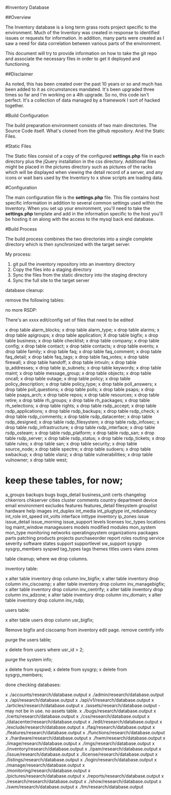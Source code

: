 #Inventory Database

##Overview

The Inventory database is a long term grass roots project specific to the environment. Much of the Inventory was created in response 
to identified issues or requests for information. In addition, many parts were created as I saw a need for data correlation between 
various parts of the environment.

This document will try to provide information on how to take the git repo and associate the necessary files in order to 
get it deployed and functioning.

##Disclaimer

As noted, this has been created over the past 10 years or so and much has been added to it as circumstances mandated. It's been 
upgraded three times so far and I'm working on a 4th upgrade. So no, this code isn't perfect. It's a collection of data managed by 
a framework I sort of hacked together.

#Build Configuration

The build preparation environment consists of two main directories. The Source Code itself. What's cloned from the github repository. 
And the Static Files.

#Static Files

The Static files consist of a copy of the configured **settings.php** file in each directory plus the jQuery installation in the css 
directory. Additional files might be placed in the pictures directory such as pictures of the racks which will be displayed when viewing 
the detail record of a server, and any icons or wait bars used by the Inventory to x show scripts are loading data.

#Configuration

The main configuration file is the **settings.php** file. This file contains host specific information in addition to several common 
settings used within the Inventory. When you set up your environment, you'll need to take the **settings.php** template and add in the 
information specific to the host you'll be hosting it on along with the access to the mysql back end database.

#Build Process

The build process combines the two directories into a single complete directory which is then synchronized with the target server.

My process:

1. git pull the inventory repository into an inventory directory
2. Copy the files into a staging directory
3. Sync the files from the static directory into the staging directory
4. Sync the full site to the target server




database cleanup:

remove the following tables:

no more RSDP:

There's an xxxx    edit/config set of files that need to be edited

x drop table alarm_blocks;
x drop table alarm_type;
x drop table alarms;
x drop table apigroups;
x drop table application;
X drop table bigfix;
x drop table business;
x drop table checklist;
x drop table company;
x drop table config;
x drop table contact;
x drop table contacts;
x drop table events;
x drop table family;
x drop table faq;
x drop table faq_comment;
x drop table faq_detail;
x drop table faq_tags;
x drop table faq_votes;
x drop table firewall;
x drop table handoff;
x drop table intvuln;
x drop table ip_addresses;
x drop table ip_subnets;
x drop table keywords;
x drop table maint;
x drop table message_group;
x drop table objects;
x drop table oncall;
x drop table outage;
x drop table policy;
x drop table policy_description;
x drop table policy_type;
x drop table poll_answers;
x drop table poll_questions;
x drop table polls;
x drop table psaps;
x drop table psaps_arch;
x drop table repos;
x drop table resources;
x drop table retire;
x drop table rh_groups;
x drop table rh_packages;
x drop table rh_selections;
x drop table rights;
x drop table rsdp_accept;
x drop table rsdp_applications;
x drop table rsdp_backups;
x drop table rsdp_check;
x drop table rsdp_comments;
x drop table rsdp_datacenter;
x drop table rsdp_designed;
x drop table rsdp_filesystem;
x drop table rsdp_infosec;
x drop table rsdp_infrastructure;
x drop table rsdp_interface;
x drop table rsdp_osteam;
x drop table rsdp_platform;
x drop table rsdp_san;
x drop table rsdp_server;
x drop table rsdp_status;
x drop table rsdp_tickets;
x drop table rules;
x drop table san;
x drop table security;
x drop table source_node;
x drop table spectre;
x drop table sudoers;
x drop table swbackup;
x drop table vlanz;
x drop table vulnerabilities;
x drop table vulnowner;
x drop table west;


# keep these tables, for now;

a_groups
backups
bugs
bugs_detail
business_unit
certs
changelog
chkerrors
chkserver
cities
cluster
comments
country
department
device
email
environment
excludes
features
features_detail
filesystem
grouplist
hardware
help
images
int_duplex
int_media
int_plugtype
int_redundancy
int_role
int_speed
int_volts
interface
inttype
inventory
ip_zones
issue
issue_detail
issue_morning
issue_support
levels
licenses
loc_types
locations
log
maint_window
manageusers
models
modified
modules
mon_system
mon_type
monitoring
networks
operatingsystem
organizations
packages
parts
patching
products
projects
purchaseorder
report
roles
routing
service
severity
software
states
support
supportlevel
sw_support
sysgrp
sysgrp_members
syspwd
tag_types
tags
themes
titles
users
vlans
zones


table cleanup; where we drop columns.

inventory table:

x alter table inventory drop column inv_bigfix;
x alter table inventory drop column inv_ciscoamp;
x alter table inventory drop column inv_managebigfix;
x alter table inventory drop column inv_centrify;
x alter table inventory drop column inv_adzone;
x alter table inventory drop column inv_domain;
x alter table inventory drop column inv_rsdp;

users table:

x alter table users drop column usr_bigfix;


Remove bigfix and ciscoamp from inventory edit page.
remove centrify info


purge the users table;

x delete from users where usr_id > 2;

purge the system info;

x delete from syspwd;
x delete from sysgrp;
x delete from sysgrp_members;


done checking databases:

x ./accounts/research/database.output
x ./admin/research/database.output
x ./api/research/database.output
x ./api/v1/research/database.output
x ./articles/research/database.output
x ./assets/research/database.output - may not be in use. no assets table.
x ./bugs/research/database.output
x ./certs/research/database.output
x ./css/research/database.output
x ./datacenter/research/database.output
x ./edit/research/database.output
x ./exclude/research/database.output
x ./faq/research/database.output
x ./features/research/database.output
x ./functions/research/database.output
x ./hardware/research/database.output
x ./hwm/research/database.output
x ./image/research/database.output
x ./imgs/research/database.output
x ./inventory/research/database.output
x ./ipam/research/database.output
x ./issue/research/database.output
x ./license/research/database.output
x ./listings/research/database.output
x ./login/research/database.output
x ./manage/research/database.output
x ./monitoring/research/database.output
x ./pictures/research/database.output
x ./reports/research/database.output
x ./research/research/database.output
x ./show/research/database.output
x ./swm/research/database.output
x ./tm/research/database.output


